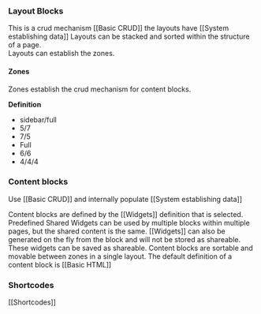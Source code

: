 ### Layout Blocks 
This is a crud mechanism [[Basic CRUD]]  the layouts have [[System establishing data]]   Layouts can be stacked and sorted within the structure of a page.  
Layouts can establish the zones. 
#### Zones
Zones establish the crud mechanism for content blocks.  

**Definition** 
- sidebar/full
- 5/7
- 7/5
- Full 
- 6/6
- 4/4/4

### Content blocks
Use  [[Basic CRUD]] and internally populate [[System establishing data]]

Content blocks are defined by the [[Widgets]] definition that is selected. Predefined Shared Widgets can be used by multiple blocks within multiple pages, but the shared content is the same.    [[Widgets]] can also be generated on the fly from the block and will not  be  stored as shareable.  These widgets can be saved as shareable.  Content blocks are sortable and movable between zones in a single layout.  The default definition of a content block is [[Basic HTML]] 


### Shortcodes
[[Shortcodes]] 